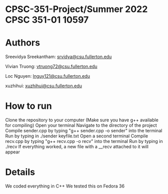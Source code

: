 # CPSC-351-Project/Summer 2022 CPSC 351-01 10597

# Authors
Sreevidya Sreekantham: srvidya@csu.fullerton.edu

Vivian Truong: vtruong72@csu.fullerton.edu

Loc Nguyen: lnguy121@csu.fullerton.edu

xuzhihui: xuzhihui@csu.fullerton.edu

# How to run
Clone the repository to your computer
(Make sure you have g++ available for compiling)
Open your terminal
Navigate to the directory of the project
Compile sender.cpp by typing "g++ sender.cpp -o sender" into the terminal
Run by typing in ./sender keyfile.txt
Open a second terminal
Compile recv.cpp by typing "g++ recv.cpp -o recv" into the terminal
Run by typing in ./recv
If everything worked, a new file with a __recv attached to it will appear



# Details
We coded everything in C++
We tested this on Fedora 36
